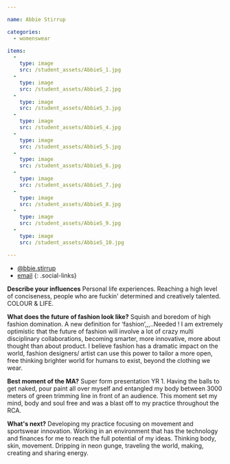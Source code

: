 ```yaml
---

name: Abbie Stirrup

categories:
  - womenswear

items:
  -
    type: image
    src: /student_assets/AbbieS_1.jpg
  -
    type: image
    src: /student_assets/AbbieS_2.jpg
  -
    type: image
    src: /student_assets/AbbieS_3.jpg
  -
    type: image
    src: /student_assets/AbbieS_4.jpg
  -
    type: image
    src: /student_assets/AbbieS_5.jpg
  -
    type: image
    src: /student_assets/AbbieS_6.jpg
  -
    type: image
    src: /student_assets/AbbieS_7.jpg
  -
    type: image
    src: /student_assets/AbbieS_8.jpg
  -
    type: image
    src: /student_assets/AbbieS_9.jpg
  -
    type: image
    src: /student_assets/AbbieS_10.jpg

---
```

* [@bbie.stirrup](https://www.instagram.com/Abbie.stirrup/)
* [email](mailto:abbie.stirrup@network.rca.ac.uk)
{: .social-links}

**Describe your influences**
Personal life experiences. Reaching a high level of conciseness, people who are fuckin' determined and creatively talented. COLOUR & LIFE.  

**What does the future of fashion look like?**
Squish and boredom of high fashion domination.
A new definition for ‘fashion’,,,..Needed !
I am extremely optimistic that the future of fashion will involve a lot of crazy multi disciplinary collaborations, becoming smarter, more innovative, more about thought than about product.
I believe fashion has a dramatic impact on the world, fashion designers/ artist can use this power to tailor a more open, free thinking brighter world for humans to exist, beyond the clothing we wear.

**Best moment of the MA?**
Super form presentation YR 1. Having the balls to get naked, pour paint all over myself and entangled my body between 3000 meters of green trimming line in front of an audience. This moment set my mind, body and soul free and was a blast off to my practice throughout the RCA.

**What's next?**
Developing my practice focusing on movement and sportswear innovation. Working in an environment that has the technology and finances for me to reach the full potential of my ideas. Thinking body, skin, movement. Dripping in neon gunge, traveling the world, making, creating and sharing energy.

